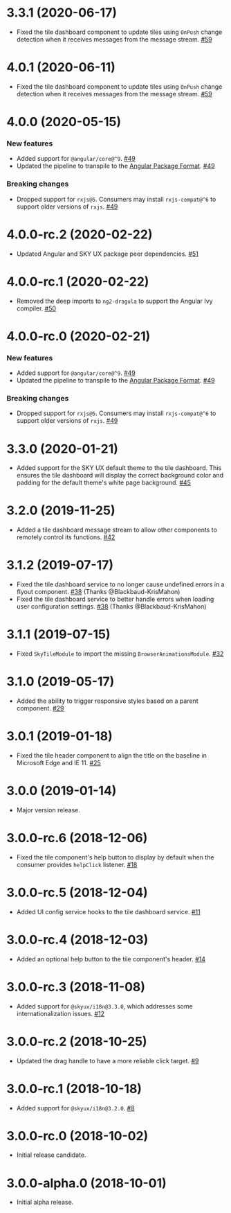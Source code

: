 # 3.3.1 (2020-06-17)

- Fixed the tile dashboard component to update tiles using `OnPush` change detection when it receives messages from the message stream. [#59](https://github.com/blackbaud/skyux-tiles/pull/59)

# 4.0.1 (2020-06-11)

- Fixed the tile dashboard component to update tiles using `OnPush` change detection when it receives messages from the message stream. [#59](https://github.com/blackbaud/skyux-tiles/pull/59)

# 4.0.0 (2020-05-15)

### New features

- Added support for `@angular/core@^9`. [#49](https://github.com/blackbaud/skyux-tiles/pull/49)
- Updated the pipeline to transpile to the [Angular Package Format](https://docs.google.com/document/d/1CZC2rcpxffTDfRDs6p1cfbmKNLA6x5O-NtkJglDaBVs/preview). [#49](https://github.com/blackbaud/skyux-tiles/pull/49)

### Breaking changes

- Dropped support for `rxjs@5`. Consumers may install `rxjs-compat@^6` to support older versions of `rxjs`. [#49](https://github.com/blackbaud/skyux-tiles/pull/49)

# 4.0.0-rc.2 (2020-02-22)

- Updated Angular and SKY UX package peer dependencies. [#51](https://github.com/blackbaud/skyux-tiles/pull/51)

# 4.0.0-rc.1 (2020-02-22)

- Removed the deep imports to `ng2-dragula` to support the Angular Ivy compiler. [#50](https://github.com/blackbaud/skyux-tiles/pull/50)

# 4.0.0-rc.0 (2020-02-21)

### New features

- Added support for `@angular/core@^9`. [#49](https://github.com/blackbaud/skyux-tiles/pull/49)
- Updated the pipeline to transpile to the [Angular Package Format](https://docs.google.com/document/d/1CZC2rcpxffTDfRDs6p1cfbmKNLA6x5O-NtkJglDaBVs/preview). [#49](https://github.com/blackbaud/skyux-tiles/pull/49)

### Breaking changes

- Dropped support for `rxjs@5`. Consumers may install `rxjs-compat@^6` to support older versions of `rxjs`. [#49](https://github.com/blackbaud/skyux-tiles/pull/49)

# 3.3.0 (2020-01-21)

- Added support for the SKY UX default theme to the tile dashboard. This ensures the tile dashboard will display the correct background color and padding for the default theme's white page background. [#45](https://github.com/blackbaud/skyux-tiles/pull/45)

# 3.2.0 (2019-11-25)

- Added a tile dashboard message stream to allow other components to remotely control its functions. [#42](https://github.com/blackbaud/skyux-tiles/pull/42)

# 3.1.2 (2019-07-17)

- Fixed the tile dashboard service to no longer cause undefined errors in a flyout component. [#38](https://github.com/blackbaud/skyux-tiles/pull/38) (Thanks @Blackbaud-KrisMahon)
- Fixed the tile dashboard service to better handle errors when loading user configuration settings. [#38](https://github.com/blackbaud/skyux-tiles/pull/38) (Thanks @Blackbaud-KrisMahon)

# 3.1.1 (2019-07-15)

- Fixed `SkyTileModule` to import the missing `BrowserAnimationsModule`. [#32](https://github.com/blackbaud/skyux-tiles/pull/32)

# 3.1.0 (2019-05-17)

- Added the ability to trigger responsive styles based on a parent component. [#29](https://github.com/blackbaud/skyux-tiles/pull/29)

# 3.0.1 (2019-01-18)

- Fixed the tile header component to align the title on the baseline in Microsoft Edge and IE 11. [#25](https://github.com/blackbaud/skyux-tiles/pull/25)

# 3.0.0 (2019-01-14)

- Major version release.

# 3.0.0-rc.6 (2018-12-06)

- Fixed the tile component's help button to display by default when the consumer provides `helpClick` listener. [#18](https://github.com/blackbaud/skyux-tiles/pull/18)

# 3.0.0-rc.5 (2018-12-04)

- Added UI config service hooks to the tile dashboard service. [#11](https://github.com/blackbaud/skyux-tiles/pull/11)

# 3.0.0-rc.4 (2018-12-03)

- Added an optional help button to the tile component's header. [#14](https://github.com/blackbaud/skyux-tiles/pull/14)

# 3.0.0-rc.3 (2018-11-08)

- Added support for `@skyux/i18n@3.3.0`, which addresses some internationalization issues. [#12](https://github.com/blackbaud/skyux-tiles/pull/12)

# 3.0.0-rc.2 (2018-10-25)

- Updated the drag handle to have a more reliable click target. [#9](https://github.com/blackbaud/skyux-tiles/pull/9)

# 3.0.0-rc.1 (2018-10-18)

- Added support for `@skyux/i18n@3.2.0`. [#8](https://github.com/blackbaud/skyux-tiles/pull/8)

# 3.0.0-rc.0 (2018-10-02)

- Initial release candidate.

# 3.0.0-alpha.0 (2018-10-01)

- Initial alpha release.
